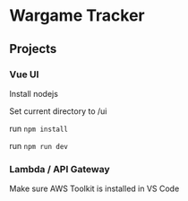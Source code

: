 # Wargame Tracker

## Projects

### Vue UI

Install nodejs

Set current directory to /ui

run `npm install`

run `npm run dev`

### Lambda / API Gateway

Make sure AWS Toolkit is installed in VS Code

